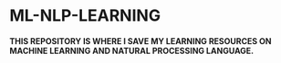 # ML-NLP-LEARNING
#### THIS REPOSITORY IS WHERE I SAVE MY LEARNING RESOURCES ON MACHINE LEARNING AND NATURAL PROCESSING LANGUAGE.

